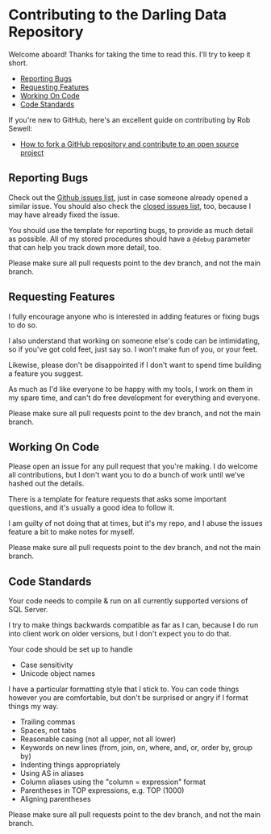 # Contributing to the Darling Data Repository

Welcome aboard! Thanks for taking the time to read this. I'll try to keep it short.

* [Reporting Bugs](#reporting-bugs)
* [Requesting Features](#requesting-features)
* [Working On Code](#working-on-code)
* [Code Standards](#code-standards)

If you're new to GitHub, here's an excellent guide on contributing by Rob Sewell: 
 * [How to fork a GitHub repository and contribute to an open source project](https://blog.robsewell.com/blog/how-to-fork-a-github-repository-and-contribute-to-an-open-source-project/)

## Reporting Bugs

Check out the [Github issues list], just in case someone already opened a similar issue. You should also check the [closed issues list], too, because I may have already fixed the issue.

You should use the template for reporting bugs, to provide as much detail as possible. All of my stored procedures should have a `@debug` parameter that can help you track down more detail, too.

Please make sure all pull requests point to the dev branch, and not the main branch.

## Requesting Features

I fully encourage anyone who is interested in adding features or fixing bugs to do so. 

I also understand that working on someone else's code can be intimidating, so if you've got cold feet, just say so. I won't make fun of you, or your feet.

Likewise, please don't be disappointed if I don't want to spend time building a feature you suggest. 

As much as I'd like everyone to be happy with my tools, I work on them in my spare time, and can't do free development for everything and everyone.

Please make sure all pull requests point to the dev branch, and not the main branch.

## Working On Code

Please open an issue for any pull request that you're making. I do welcome all contributions, but I don't want you to do a bunch of work until we've hashed out the details.

There is a template for feature requests that asks some important questions, and it's usually a good idea to follow it.

I am guilty of not doing that at times, but it's my repo, and I abuse the issues feature a bit to make notes for myself.

Please make sure all pull requests point to the dev branch, and not the main branch.

## Code Standards

Your code needs to compile & run on all currently supported versions of SQL Server. 

I try to make things backwards compatible as far as I can, because I do run into client work on older versions, but I don't expect you to do that.

Your code should be set up to handle
* Case sensitivity
* Unicode object names

I have a particular formatting style that I stick to. You can code things however you are comfortable, but don't be surprised or angry if I format things my way.
* Trailing commas
* Spaces, not tabs
* Reasonable casing (not all upper, not all lower)
* Keywords on new lines (from, join, on, where, and, or, order by, group by)
* Indenting things appropriately
* Using AS in aliases
* Column aliases using the "column = expression" format
* Parentheses in TOP expressions, e.g. TOP (1000)
* Aligning parentheses 

Please make sure all pull requests point to the dev branch, and not the main branch.

[Github issues list]:https://github.com/erikdarlingdata/DarlingData/issues
[closed issues list]: https://github.com/erikdarlingdata/DarlingData/issues?q=is%3Aissue+is%3Aclosed